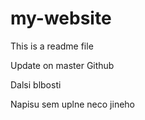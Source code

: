 # my-website

This is a readme file

Update on master Github

Dalsi blbosti

Napisu sem uplne neco jineho

